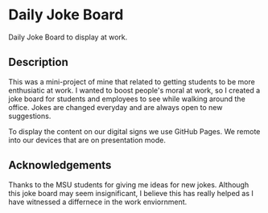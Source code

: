 # Daily Joke Board

Daily Joke Board to display at work.

## Description

This was a mini-project of mine that related to getting students to be more enthusiatic at work. 
I wanted to boost people's moral at work, so I created a joke board for students and employees to see while walking around the office. Jokes are changed everyday and are always open to new suggestions.

To display the content on our digital signs we use GitHub Pages. We remote into our devices that are on presentation mode. 

## Acknowledgements

Thanks to the MSU students for giving me ideas for new jokes. Although this joke board may seem insignificant, I believe this has really helped as I have witnessed a differnece in the work enviornment. 
